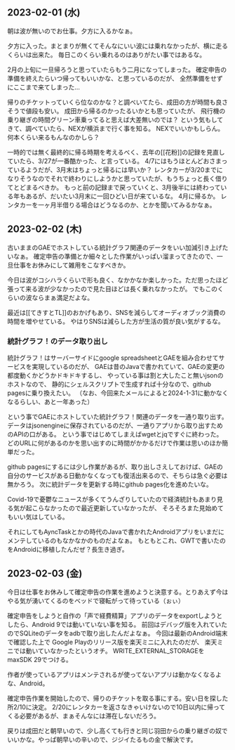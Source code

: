 ## 2023-02-01 (水)

朝は波が無いのでお仕事。夕方に入るかなぁ。

夕方に入った。まとまりが無くてそんなにいい波には乗れなかったが、横に走るくらいは出来た。
毎日このくらい乗れるのはありがたい事ではあるな。

2月の上旬に一旦帰ろうと思っていたらもう二月になってしまった。
確定申告の準備を終えたらいつ帰ってもいいかな、と思っているのだが、
全然準備をせずにここまで来てしまった…

帰りのチケットっていくら位なのかな？と調べいてたら、成田の方が時間も良さそうで値段も安い。
成田から帰るのかったるいかとも思っていたが、
飛行機の乗り継ぎの時間グリーン車乗ってると思えば大差無いのでは？
という気もしてきて、調べていたら、NEXが横浜まで行く事を知る。
NEXでいいかもしらん。
何本くらい来るもんなのかしら？

一時的では無く最終的に帰る時期を考えるべく、去年の[[花粉]]の記録を見直していたら、3/27が一番酷かった、と言っている。
4/7にはもうほとんどおさまっているようだが、3月末はちょっと帰るには早いか？
レンタカーが3/20までになりそうなのでそれで終わりにしようかと思っていたが、もうちょっと長く借りてとどまるべきか。
もっと前の記録まで戻っていくと、3月後半には終わっている年もあるが、だいたい3月末に一回ひどい日が来ているな。
4月に帰るか。
レンタカーを一ヶ月半借りる場合はどうなるのか、とかを聞いてみるかなぁ。

## 2023-02-02 (木)

古いままのGAEでホストしている統計グラフ関連のデータをいい加減引き上げたいなぁ。
確定申告の準備とか細々とした作業がいっぱい溜まってきたので、一旦仕事をお休みにして雑用をこなすべきか。

今日は波がコシハラくらいで形も良く、なかかなか楽しかった。ただ思ったほど張って来る波が少なかったので見た目ほどは長く乗れなかったが。
でもこのくらいの波ならまぁ満足だよな。

最近は[[てきすとTL]]のおかげもあり、SNSを減らしてオーディオブック消費の時間を増やせている。
やはりSNSは減らした方が生活の質が良い気がするな。

### 統計グラフ！のデータ取り出し

統計グラフ！はサーバーサイドにgoogle spreadsheetとGAEを組み合わせてサービスを実現しているのだが、
GAEは昔のJavaで書かれていて、GAEの変更の都度動くかどうかドキドキするし、
やっている事は割と大したこと無いjsonのホストなので、
静的にシェルスクリプトで生成すれば十分なので、github pagesに乗り換えたい。
（なお、今回来たメールによると2024-1-31に動かなくなるらしい、あと一年あった）

という事でGAEにホストしていた統計グラフ！関連のデータを一通り取り出す。
データはjsonengineに保存されているのだが、一通りアプリから取り出すためのAPIの口がある。
という事ではじめてしまえばwgetとjqですぐに終わった。どのURLに何があるのかを思い出すのに時間がかかるだけで作業は思いのほか簡単だった。

github pagesにするには少し作業があるが、取り出しさえしておけば、GAEの自分のサービスがある日動かなくなっても復活出来るので、そちらは急ぐ必要は無かろう。
次に統計データを更新する時にgithub pages化を進めたいな。

Covid-19で憂鬱なニュースが多くてうんざりしていたので経済統計もあまり見る気が起こらなかったので最近更新していなかったが、
そろそろまた見始めてもいい気はしている。

それにしてもAyncTaskとかの時代のJavaで書かれたAndroidアプリをいまだにメンテしているのもなかなかのものだよなぁ。
もともとこれ、GWTで書いたのをAndroidに移植したんだぜ？長生き過ぎ。

## 2023-02-03 (金)

今日は仕事をお休みして確定申告の作業を進めようと決意する。とりあえず今はやる気が湧いてくるのをベッドで寝転がって待っている（ぉぃ）

確定申告をしようと自作の「声で経費精算」アプリのデータをexportしようとしたら、Android 9では動いていない事を知る。
前回はデバッグ版を入れていたのでSQLiteのデータをadbで取り出したんだよなぁ。
今回は最新のAndroid端末で確認した上で Google Playのリリース版を楽天ミニに入れたのだが、
楽天ミニでは動いていなかったというオチ。
WRITE_EXTERNAL_STORAGEをmaxSDK 29でつける。

作者が使っているアプリはメンテされるが使ってないアプリは動かなくなるよな、Android。

確定申告作業を開始したので、帰りのチケットを取る事にする。安い日を探した所2/10に決定。
2/20にレンタカーを返さなきゃいけないので10日以内に帰ってくる必要があるが、まぁそんなには滞在しないだろう。

戻りは成田だと朝早いので、少し高くても行きと同じ羽田からの乗り継ぎの奴でいいかな。やっぱ朝早いの辛いので、ジジイたるもの金で解決です。